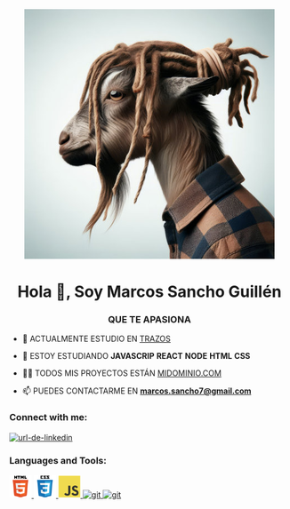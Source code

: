 <!-- ![Imagen decorativa de tu perfil](https://raw.githubusercontent.com/markSancho7/markSancho7/main/mini.jpg) -->

<div align = "center">
<img src='https://raw.githubusercontent.com/markSancho7/markSancho7/main/mini.jpg'>
</div>

<!-- Generado con https://rahuldkjain.github.io/gh-profile-readme-generator/ -->
<h1 align="center">Hola 👋, Soy Marcos Sancho Guillén</h1>
<h3 align="center">QUE TE APASIONA</h3>

<!-- - 🔭 ACTUALMENTE TRABAJO EN [NOMBRE DEL PROYECTO](URL-DEL-PROYECTO) -->
- 🔭 ACTUALMENTE ESTUDIO EN [TRAZOS](https://trazos.net/?campaign=Marca&content=464355507358&keyword=trazos&gad_source=1&gclid=Cj0KCQiAoeGuBhCBARIsAGfKY7xUSKn9v4J7GlP3xn_VVuv8fZqGd7tSdinQAevArFTRgHQ3W4fTtnIaAo4NEALw_wcB)

- 🌱 ESTOY ESTUDIANDO **JAVASCRIP** **REACT** **NODE** **HTML** **CSS**

- 👨‍💻 TODOS MIS PROYECTOS ESTÁN [MIDOMINIO.COM](MIDOMINIO.COM)

- 📫 PUEDES CONTACTARME EN **marcos.sancho7@gmail.com**

<h3 align="left">Connect with me:</h3>
<p align="left">
  <!-- <a href="https://codepen.io/url-de-codepen" target="blank">
      <img align="center" src="https://raw.githubusercontent.com/rahuldkjain/github-profile-readme-generator/master/src/images/icons/Social/codepen.svg" alt="url-de-codepen" height="30" width="40" />
  </a> -->

  <!-- <a href="https://dev.to/url-de-devto" target="blank">
    <img align="center" src="https://raw.githubusercontent.com/rahuldkjain/github-profile-readme-generator/master/src/images/icons/Social/devto.svg" alt="url-de-devto" height="30" width="40" />
  </a> -->

  <!-- <a href="https://twitter.com/url-de-twitter" target="blank">
      <img align="center" src="https://raw.githubusercontent.com/rahuldkjain/github-profile-readme-generator/master/src/images/icons/Social/twitter.svg" alt="url-de-twitter" height="30" width="40" />
  </a> -->

  <a href="https://www.linkedin.com/in/marcos-sancho-guillen-5386452a6/" target="blank">
      <img align="center" src="https://raw.githubusercontent.com/rahuldkjain/github-profile-readme-generator/master/src/images/icons/Social/linked-in-alt.svg" alt="url-de-linkedin" height="30" width="40" />
  </a>
</p>

<h3 align="left">Languages and Tools:</h3>
<p align="left">

 <a href="https://www.w3.org/html/" target="_blank" rel="noreferrer">
      <img src="https://raw.githubusercontent.com/devicons/devicon/master/icons/html5/html5-original-wordmark.svg" alt="html5" width="40" height="40"/> 
</a> 
<a href="https://www.w3.org/Style/CSS/" target="_blank" rel="noreferrer"> 
    <img src="https://raw.githubusercontent.com/devicons/devicon/master/icons/css3/css3-original-wordmark.svg" alt="css3" width="40" height="40"/> 
</a>

<a href="https://developer.mozilla.org/en-US/docs/Web/JavaScript" target="_blank" rel="noreferrer"> 
  <img src="https://raw.githubusercontent.com/devicons/devicon/master/icons/javascript/javascript-original.svg" alt="javascript" width="40" height="40"/> 
</a>

 <a href="https://git-scm.com/" target="_blank" rel="noreferrer"> 
    <img src="https://www.vectorlogo.zone/logos/git-scm/git-scm-icon.svg" alt="git" width="40" height="40"/> 
 </a>

 <a href="https://git-scm.com/" target="_blank" rel="noreferrer"> 
    <img src="https://cdn4.iconfinder.com/data/icons/logos-3/600/React.js_logo-512.png" alt="git" width="40" height="40"/> 
 </a>

  <!-- <a href="https://getbem.com/">
      <img src="http://jennyknuth.com/wp-content/uploads/2018/03/BEM-1.png" target="_blank" rel="noreferrer" width="40" height="40" alt="BEM metodology">
  </a> -->

  <!-- <a href="https://sass-lang.com/">
      <img src="https://upload.wikimedia.org/wikipedia/commons/thumb/9/96/Sass_Logo_Color.svg/2560px-Sass_Logo_Color.svg.png" target="_blank" rel="noreferrer" width="40" alt="BEM metodology">
  </a> -->
